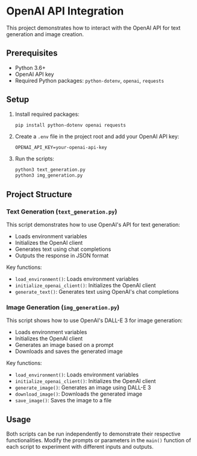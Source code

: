 # OpenAI API Integration

This project demonstrates how to interact with the OpenAI API for text generation and image creation.

## Prerequisites

- Python 3.6+
- OpenAI API key
- Required Python packages: `python-dotenv`, `openai`, `requests`

## Setup

1. Install required packages:
   ```sh
   pip install python-dotenv openai requests
   ```

2. Create a `.env` file in the project root and add your OpenAI API key:
   ```env
   OPENAI_API_KEY=your-openai-api-key
   ```

3. Run the scripts:
   ```sh
   python3 text_generation.py
   python3 img_generation.py
   ```

## Project Structure

### Text Generation (`text_generation.py`)

This script demonstrates how to use OpenAI's API for text generation:

- Loads environment variables
- Initializes the OpenAI client
- Generates text using chat completions
- Outputs the response in JSON format

Key functions:
- `load_environment()`: Loads environment variables
- `initialize_openai_client()`: Initializes the OpenAI client
- `generate_text()`: Generates text using OpenAI's chat completions

### Image Generation (`img_generation.py`)

This script shows how to use OpenAI's DALL-E 3 for image generation:

- Loads environment variables
- Initializes the OpenAI client
- Generates an image based on a prompt
- Downloads and saves the generated image

Key functions:
- `load_environment()`: Loads environment variables
- `initialize_openai_client()`: Initializes the OpenAI client
- `generate_image()`: Generates an image using DALL-E 3
- `download_image()`: Downloads the generated image
- `save_image()`: Saves the image to a file

## Usage

Both scripts can be run independently to demonstrate their respective functionalities. Modify the prompts or parameters in the `main()` function of each script to experiment with different inputs and outputs.